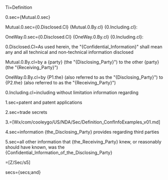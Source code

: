 Ti=Definition

0.sec={Mutual.0.sec}

Mutual.0.sec={0.Disclosed.Cl} {Mutual.0.By.cl} {0.Including.cl}:

OneWay.0.sec={0.Disclosed.Cl} {OneWay.0.By.cl} {0.Including.cl}:

0.Disclosed.Cl=As used herein, the "{Confidential_Information}" shall mean any and all technical and non-technical information disclosed 

Mutual.0.By.cl=by a {party} (the "{Disclosing_Party}") to the other {party} (the "{Receiving_Party}")

OneWay.0.By.cl=by {P1.the} (also referred to as the "{Disclosing_Party}") to {P2.the} (also referred to as the "{Receiving_Party}")

0.Including.cl=including without limitation information regarding

1.sec=patent and patent applications

2.sec=trade secrets

3.=[Wx/com/cooleygo/US/NDA/Sec/Definition_ConfInfoExamples_v01.md]

4.sec=information {the_Disclosing_Party} provides regarding third parties

5.sec=all other information that {the_Receiving_Party} knew, or reasonably should have known, was the {Confidential_Information_of_the_Disclosing_Party}

=[Z/Sec/s5]

secs={secs;and}